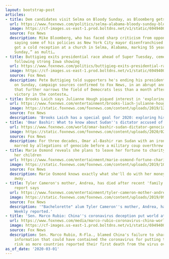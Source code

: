 ```yaml
---
layout: bootstrap-post
articles:
- title: Dem candidates visit Selma on Bloody Sunday, as Bloomberg gets cold reception
  url: https://www.foxnews.com/politics/selma-alabama-bloody-sunday-bloomberg-democrats
  image: https://cf-images.us-east-1.prod.boltdns.net/v1/static/694940094001/f97d9942-d8fa-4e64-aa08-a632c1fbaac8/eb8d93fa-c99d-41fe-856d-a8c1d993a1cf/1280x720/match/image.jpg
  source: Fox News
  description: Mike Bloomberg, who has faced sharp criticism from opponents and activists
    saying some of his policies as New York City mayor disenfranchised people of color,
    got a cold reception at a church in Selma, Alabama, marking 55 years after “Bloody
    Sunday,” as multi…
- title: Buttigieg exits presidential race ahead of Super Tuesday, cementing collapse
    following strong Iowa showing
  url: https://www.foxnews.com/politics/buttigieg-exits-presidential-race-after-claiming-iowa-win
  image: https://cf-images.us-east-1.prod.boltdns.net/v1/static/694940094001/6ad79084-4a39-4cb3-aae1-469d0e255991/1032b526-6172-4105-9cf5-4d3d368aa443/1280x720/match/image.jpg
  source: Fox News
  description: Pete Buttigieg told supporters he's ending his presidential campaign
    on Sunday, campaign sources confirmed to Fox News, in an abrupt and surprising pullout
    that further narrows the field of Democrats less than a month after he declared
    victory in the conteste…
- title: Brooks Laich says Julianne Hough piqued interest in 'exploring' his sexuality
  url: https://www.foxnews.com/entertainment/brooks-liach-julianne-hough-inspired-exploring-sexuality
  image: https://static.foxnews.com/foxnews.com/content/uploads/2019/12/julianne-husband-getty.jpg
  source: Fox News
  description: 'Brooks Laich has a special goal for 2020: exploring his sexuality.'
- title: 'Omar Bashir: What to know about Sudan''s dictator accused of genocide'
  url: https://www.foxnews.com/world/omar-bashir-sudan-dictator-genocide-what-to-know
  image: https://static.foxnews.com/foxnews.com/content/uploads/2020/02/Omar-al-Bashir.jpg
  source: Fox News
  description: For three decades, Omar al-Bashir ran Sudan with an iron fist while
    marred by allegations of genocide before a military coup overthrew him.
- title: Marie Osmond reveals she plans to leave her fortune to charity, nothing to
    her children
  url: https://www.foxnews.com/entertainment/marie-osmond-fortune-charity-plans-children
  image: https://static.foxnews.com/foxnews.com/content/uploads/2019/10/Marie-Osmond-1.jpg
  source: Fox News
  description: Marie Osmond knows exactly what she'll do with her money when she passes
    away.
- title: Tyler Cameron's mother, Andrea, has died after recent 'family emergency,'
    report says
  url: https://www.foxnews.com/entertainment/tyler-cameron-mother-andrea-died-family-emergency-bachelorette
  image: https://static.foxnews.com/foxnews.com/content/uploads/2019/09/tylerC.jpg
  source: Fox News
  description: '"Bachelorette" alum Tyler Cameron''s mother, Andrea, has died, Us
    Weekly reported.'
- title: 'Sen. Marco Rubio: China''s coronavirus deception put world at risk'
  url: https://www.foxnews.com/media/marco-rubio-coronavirus-china-world-risk
  image: https://cf-images.us-east-1.prod.boltdns.net/v1/static/694940094001/815e4b52-28bd-4083-9e3c-ca7d6def7ca9/855043d7-6483-4d1d-bd24-0d957c058d23/1280x720/match/image.jpg
  source: Fox News
  description: Sen. Marco Rubio, R-Fla., blamed China's failure to share necessary
    information that could have contained the coronavirus for putting the world at
    risk as more countries reported their first death from the virus over the weekend.
as_of_date: '2020-03-01'
---
```


